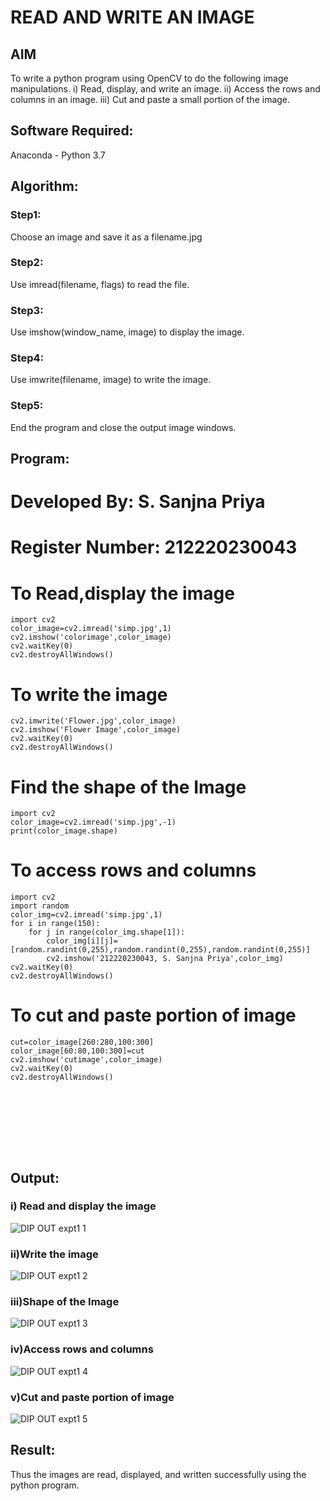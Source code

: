 # READ AND WRITE AN IMAGE
## AIM
To write a python program using OpenCV to do the following image manipulations.
i) Read, display, and write an image.
ii) Access the rows and columns in an image.
iii) Cut and paste a small portion of the image.

## Software Required:
Anaconda - Python 3.7
## Algorithm:
### Step1:
Choose an image and save it as a filename.jpg
### Step2:
Use imread(filename, flags) to read the file.
### Step3:
Use imshow(window_name, image) to display the image.
### Step4:
Use imwrite(filename, image) to write the image.
### Step5:
End the program and close the output image windows.
## Program:

# Developed By: S. Sanjna Priya
# Register Number: 212220230043
# To Read,display the image
```
import cv2
color_image=cv2.imread('simp.jpg',1)
cv2.imshow('colorimage',color_image)
cv2.waitKey(0)
cv2.destroyAllWindows()
```
# To write the image
```
cv2.imwrite('Flower.jpg',color_image)
cv2.imshow('Flower Image',color_image)
cv2.waitKey(0)
cv2.destroyAllWindows()
```
# Find the shape of the Image
```
import cv2
color_image=cv2.imread('simp.jpg',-1)
print(color_image.shape)
```
# To access rows and columns
```
import cv2
import random
color_img=cv2.imread('simp.jpg',1)
for i in range(150):
    for j in range(color_img.shape[1]):
        color_img[i][j]=[random.randint(0,255),random.randint(0,255),random.randint(0,255)]
        cv2.imshow('212220230043, S. Sanjna Priya',color_img)
cv2.waitKey(0)
cv2.destroyAllWindows()
```
# To cut and paste portion of image
```
cut=color_image[260:280,100:300]
color_image[60:80,100:300]=cut
cv2.imshow('cutimage',color_image)
cv2.waitKey(0)
cv2.destroyAllWindows()









```
## Output:

### i) Read and display the image


![DIP OUT expt1 1](https://user-images.githubusercontent.com/75234965/161382142-1f7cf2ee-a989-437b-8db6-a5ae8d84bbf0.PNG)

### ii)Write the image
![DIP OUT expt1 2](https://user-images.githubusercontent.com/75234965/161382326-39ca352c-40bd-46ff-af64-16e52a5dc16b.PNG)


### iii)Shape of the Image

![DIP OUT expt1 3](https://user-images.githubusercontent.com/75234965/161382041-93d0c556-3e64-46fa-b4af-8eb7d7c85121.PNG)

### iv)Access rows and columns
![DIP OUT expt1 4](https://user-images.githubusercontent.com/75234965/161382056-6dfbedb0-c01e-4bd2-a4af-20656bf1dabd.PNG)

### v)Cut and paste portion of image

![DIP OUT expt1 5](https://user-images.githubusercontent.com/75234965/161382068-c63a5b62-9997-4e83-b57f-6d6b29943f8c.PNG)

## Result:
Thus the images are read, displayed, and written successfully using the python program.


